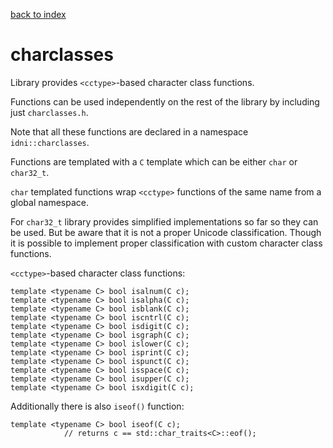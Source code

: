 [back to index](../README.md#classes-and-structs)

# charclasses

Library provides `<cctype>`-based character class functions.

Functions can be used independently on the rest of the library by including just `charclasses.h`.

Note that all these functions are declared in a namespace `idni::charclasses`.

Functions are templated with a `C` template which can be either `char` or `char32_t`.

`char` templated functions wrap `<cctype>` functions of the same name from a global namespace.

For `char32_t` library provides simplified implementations so far so they can be used. But be aware that it is not a proper Unicode classification.
Though it is possible to implement proper classification with custom character class functions.

`<cctype>`-based character class functions:
```
template <typename C> bool isalnum(C c);
template <typename C> bool isalpha(C c);
template <typename C> bool isblank(C c);
template <typename C> bool iscntrl(C c);
template <typename C> bool isdigit(C c);
template <typename C> bool isgraph(C c);
template <typename C> bool islower(C c);
template <typename C> bool isprint(C c);
template <typename C> bool ispunct(C c);
template <typename C> bool isspace(C c);
template <typename C> bool isupper(C c);
template <typename C> bool isxdigit(C c);
```

Additionally there is also `iseof()` function:
```
template <typename C> bool iseof(C c);
			// returns c == std::char_traits<C>::eof();
```
